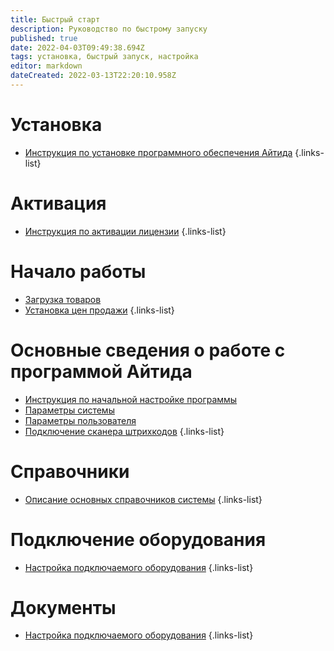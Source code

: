 ```yaml
---
title: Быстрый старт
description: Руководство по быстрому запуску
published: true
date: 2022-04-03T09:49:38.694Z
tags: установка, быстрый запуск, настройка
editor: markdown
dateCreated: 2022-03-13T22:20:10.958Z
---
```


# Установка

-	[Инструкция по установке программного обеспечения Айтида](/docs/quick-start/install)
{.links-list}

# Активация

-	[Инструкция по активации лицензии](/docs/quick-start/activate)
{.links-list}

# Начало работы

-	[Загрузка товаров](/docs/quick-start/goods-import)
-	[Установка цен продажи](/docs/quick-start/goods-revaluation)
{.links-list}

# Основные сведения о работе с программой Айтида

-	[Инструкция по начальной настройке программы](/docs/quick-start/initial-settings)
-	[Параметры системы](/docs/quick-start/system-settings)
-	[Параметры пользователя](/docs/quick-start/user-settings)
-	[Подключение сканера штрихкодов](/docs/quick-start/barcode-scaner)
{.links-list}

# Справочники

-	[Описание основных справочников системы](/docs/quick-start/references)
{.links-list}

# Подключение оборудования

-	[Настройка подключаемого оборудования](/docs/quick-start/equipment)
{.links-list}

# Документы

-	[Настройка подключаемого оборудования](/docs/quick-start/documents)
{.links-list}